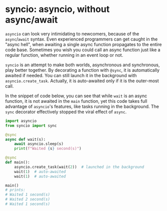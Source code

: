 # syncio: asyncio, without async/await

`asyncio` can look very intimidating to newcomers, because of the `async`/`await` syntax. Even
experienced programmers can get caught in the "async hell", when awaiting a single async function
propagates to the entire code base. Sometimes you wish you could call an async function just like a
regular function, whether running in an event loop or not.

`syncio` is an attempt to make both worlds, asynchronous and synchronous, play better together. By
decorating a function with `@sync`, it is automatically awaited if needed. You can still launch it
in the background with `asyncio.create_task`. Actually, it is auto-awaited only if it is the
outer-most call.

In the snippet of code below, you can see that while `wait` is an async function, it is not awaited
in the `main` function, yet this code takes full advantage of `asyncio`'s features, like tasks
running in the background. The `sync` decorator effectively stopped the viral effect of `async`.

```python
import asyncio
from syncio import sync

@sync
async def wait(s):
    await asyncio.sleep(s)
    print(f"Waited {s} second(s)")

@sync
def main():
    asyncio.create_task(wait(2))  # launched in the background
    wait(1)  # auto-awaited
    wait(1)  # auto-awaited

main()
# prints:
# Waited 1 second(s)
# Waited 2 second(s)
# Waited 1 second(s)
```
